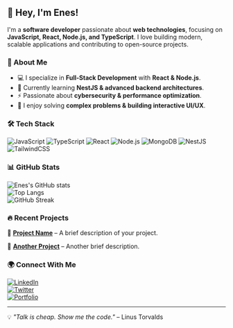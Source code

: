 ## 👋 Hey, I'm Enes!  

I'm a **software developer** passionate about **web technologies**, focusing on **JavaScript, React, Node.js, and TypeScript**. I love building modern, scalable applications and contributing to open-source projects.

### 🚀 About Me  
- 💻 I specialize in **Full-Stack Development** with **React & Node.js**.  
- 🌱 Currently learning **NestJS & advanced backend architectures**.  
- ⚡ Passionate about **cybersecurity & performance optimization**.  
- 🎯 I enjoy solving **complex problems & building interactive UI/UX**.  

### 🛠 Tech Stack  

![JavaScript](https://img.shields.io/badge/JavaScript-F7DF1E?style=for-the-badge&logo=javascript&logoColor=black) ![TypeScript](https://img.shields.io/badge/TypeScript-3178C6?style=for-the-badge&logo=typescript&logoColor=white) ![React](https://img.shields.io/badge/React-20232A?style=for-the-badge&logo=react&logoColor=61DAFB) ![Node.js](https://img.shields.io/badge/Node.js-339933?style=for-the-badge&logo=nodedotjs&logoColor=white) ![MongoDB](https://img.shields.io/badge/MongoDB-47A248?style=for-the-badge&logo=mongodb&logoColor=white) ![NestJS](https://img.shields.io/badge/NestJS-E0234E?style=for-the-badge&logo=nestjs&logoColor=white) ![TailwindCSS](https://img.shields.io/badge/TailwindCSS-06B6D4?style=for-the-badge&logo=tailwindcss&logoColor=white)

### 📊 GitHub Stats  

![Enes's GitHub stats](https://github-readme-stats.vercel.app/api?username=your-username&show_icons=true&theme=radical)  
![Top Langs](https://github-readme-stats.vercel.app/api/top-langs/?username=your-username&layout=compact&theme=radical)  
![GitHub Streak](https://github-readme-streak-stats.herokuapp.com/?user=your-username&theme=radical)  

### 🔥 Recent Projects  

🚀 **[Project Name](https://github.com/your-username/project-repo)** – A brief description of your project.

🚀 **[Another Project](https://github.com/your-username/project-repo)** – Another brief description.

### 🌍 Connect With Me  
[![LinkedIn](https://img.shields.io/badge/LinkedIn-0A66C2?style=for-the-badge&logo=linkedin&logoColor=white)](https://linkedin.com/in/your-profile)  
[![Twitter](https://img.shields.io/badge/Twitter-1DA1F2?style=for-the-badge&logo=twitter&logoColor=white)](https://twitter.com/your-handle)  
[![Portfolio](https://img.shields.io/badge/Portfolio-000000?style=for-the-badge&logo=vercel&logoColor=white)](https://your-portfolio.com)  

---
💡 *"Talk is cheap. Show me the code."* – Linus Torvalds  
